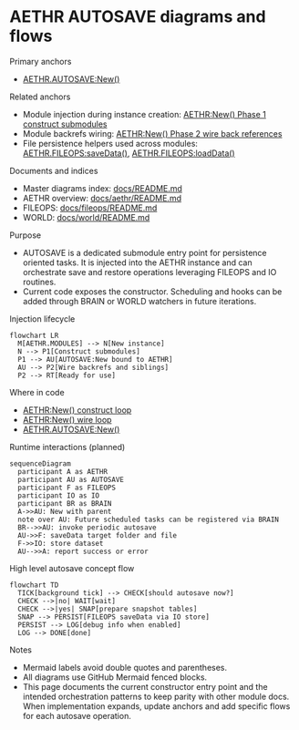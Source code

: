 # AETHR AUTOSAVE diagrams and flows

Primary anchors
- [AETHR.AUTOSAVE:New()](dev/autosave.lua:19)

Related anchors
- Module injection during instance creation: [AETHR:New() Phase 1 construct submodules](dev/AETHR.lua:155)
- Module backrefs wiring: [AETHR:New() Phase 2 wire back references](dev/AETHR.lua:172)
- File persistence helpers used across modules: [AETHR.FILEOPS:saveData()](dev/FILEOPS_.lua:155), [AETHR.FILEOPS:loadData()](dev/FILEOPS_.lua:173)

Documents and indices
- Master diagrams index: [docs/README.md](../README.md)
- AETHR overview: [docs/aethr/README.md](../aethr/README.md)
- FILEOPS: [docs/fileops/README.md](../fileops/README.md)
- WORLD: [docs/world/README.md](../world/README.md)

Purpose
- AUTOSAVE is a dedicated submodule entry point for persistence oriented tasks. It is injected into the AETHR instance and can orchestrate save and restore operations leveraging FILEOPS and IO routines.
- Current code exposes the constructor. Scheduling and hooks can be added through BRAIN or WORLD watchers in future iterations.

Injection lifecycle

```mermaid
flowchart LR
  M[AETHR.MODULES] --> N[New instance]
  N --> P1[Construct submodules]
  P1 --> AU[AUTOSAVE:New bound to AETHR]
  AU --> P2[Wire backrefs and siblings]
  P2 --> RT[Ready for use]
```

Where in code
- [AETHR:New() construct loop](dev/AETHR.lua:155)
- [AETHR:New() wire loop](dev/AETHR.lua:172)
- [AETHR.AUTOSAVE:New()](dev/autosave.lua:19)

Runtime interactions (planned)

```mermaid
sequenceDiagram
  participant A as AETHR
  participant AU as AUTOSAVE
  participant F as FILEOPS
  participant IO as IO
  participant BR as BRAIN
  A->>AU: New with parent
  note over AU: Future scheduled tasks can be registered via BRAIN
  BR-->>AU: invoke periodic autosave
  AU->>F: saveData target folder and file
  F->>IO: store dataset
  AU-->>A: report success or error
```

High level autosave concept flow

```mermaid
flowchart TD
  TICK[background tick] --> CHECK[should autosave now?]
  CHECK -->|no| WAIT[wait]
  CHECK -->|yes| SNAP[prepare snapshot tables]
  SNAP --> PERSIST[FILEOPS saveData via IO store]
  PERSIST --> LOG[debug info when enabled]
  LOG --> DONE[done]
```

Notes
- Mermaid labels avoid double quotes and parentheses.
- All diagrams use GitHub Mermaid fenced blocks.
- This page documents the current constructor entry point and the intended orchestration patterns to keep parity with other module docs. When implementation expands, update anchors and add specific flows for each autosave operation.